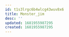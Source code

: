 ```yaml
---
id: t1s3lrgc6b4wlcg43wuv8x6
title: Monster_jim
desc: ''
updated: 1681955987295
created: 1681955987295
---
```

